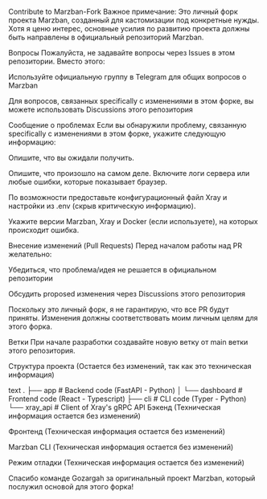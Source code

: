 Contribute to Marzban-Fork
Важное примечание: Это личный форк проекта Marzban, созданный для кастомизации под конкретные нужды. Хотя я ценю интерес, основные усилия по развитию проекта должны быть направлены в официальный репозиторий Marzban.

Вопросы
Пожалуйста, не задавайте вопросы через Issues в этом репозитории. Вместо этого:

Используйте официальную группу в Telegram для общих вопросов о Marzban

Для вопросов, связанных specifically с изменениями в этом форке, вы можете использовать Discussions этого репозитория

Сообщение о проблемах
Если вы обнаружили проблему, связанную specifically с изменениями в этом форке, укажите следующую информацию:

Опишите, что вы ожидали получить.

Опишите, что произошло на самом деле. Включите логи сервера или любые ошибки, которые показывает браузер.

По возможности предоставьте конфигурационный файл Xray и настройки из .env (скрыв критическую информацию).

Укажите версии Marzban, Xray и Docker (если используете), на которых происходит ошибка.

Внесение изменений (Pull Requests)
Перед началом работы над PR желательно:

Убедиться, что проблема/идея не решается в официальном репозитории

Обсудить proposed изменения через Discussions этого репозитория

Поскольку это личный форк, я не гарантирую, что все PR будут приняты. Изменения должны соответствовать моим личным целям для этого форка.

Ветки
При начале разработки создавайте новую ветку от main ветки этого репозитория.

Структура проекта
(Остается без изменений, так как это техническая информация)

text
.
├── app                      # Backend code (FastAPI - Python)
│   └── dashboard            # Frontend code (React - Typescript)
├── cli                      # CLI code (Typer - Python)
└── xray_api                 # Client of Xray's gRPC API
Бэкенд
(Техническая информация остается без изменений)

Фронтенд
(Техническая информация остается без изменений)

Marzban CLI
(Техническая информация остается без изменений)

Режим отладки
(Техническая информация остается без изменений)

Спасибо команде Gozargah за оригинальный проект Marzban, который послужил основой для этого форка!